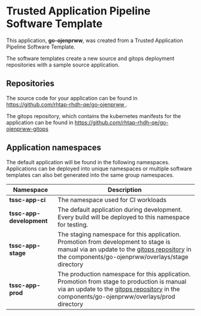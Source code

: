 # Trusted Application Pipeline Software Template

This application, **go-ojenprww**, was created from a Trusted Application Pipeline Software Template.

The software templates create a new source and gitops deployment repositories with a sample source application. 

## Repositories

The source code for your application can be found in [https://github.com/rhtap-rhdh-qe/go-ojenprww ](https://github.com/rhtap-rhdh-qe/go-ojenprww ).
 
The gitops repository, which contains the kubernetes manifests for the application can be found in 
[https://github.com/rhtap-rhdh-qe/go-ojenprww-gitops ](https://github.com/rhtap-rhdh-qe/go-ojenprww-gitops ) 

## Application namespaces 

The default application will be found in the following namespaces. Applications can be deployed into unique namespaces or multiple software templates can also bet generated into the same group namespaces.  

|  Namespace   |  Description   |  
| -------- | -------- |
| **tssc-app-ci** | The namespace used for CI workloads |
| **tssc-app-development** | The default application during development. Every build will be deployed to this namespace for testing. |
| **tssc-app-stage** | The staging namespace for this application. Promotion from development to stage is manual via an update to the [gitops repository](https://github.com/rhtap-rhdh-qe/go-ojenprww-gitops ) in the components/go-ojenprww/overlays/stage directory |
| **tssc-app-prod** | The production namespace for this application. Promotion from stage to production is manual via an update to the [gitops repository](https://github.com/rhtap-rhdh-qe/go-ojenprww-gitops ) in the components/go-ojenprww/overlays/prod directory |